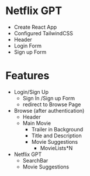 # Netflix GPT

- Create React App
- Configured TailwindCSS
- Header
- Login Form
- Sign up Form

# Features
- Login/Sign Up
     - Sign In /Sign up Form
     - redirect to Browse Page
- Browse (after authentication)
    - Header
    - Main Movie
        - Trailer in Background
        - Title and Description
        - Movie Suggestions
            - MovieLists*N
- Netflix GPT
    - SearchBar
    - Movie Suggestions
